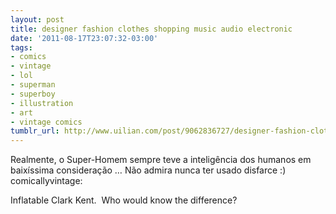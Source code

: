 ```yaml
---
layout: post
title: designer fashion clothes shopping music audio electronic
date: '2011-08-17T23:07:32-03:00'
tags:
- comics
- vintage
- lol
- superman
- superboy
- illustration
- art
- vintage comics
tumblr_url: http://www.uilian.com/post/9062836727/designer-fashion-clothes-shopping-music-audio-electronic
---
```

Realmente, o Super-Homem sempre teve a inteligência dos humanos em baixíssima consideração … Não admira nunca ter usado disfarce :)
comicallyvintage:

Inflatable Clark Kent.  Who would know the difference?
